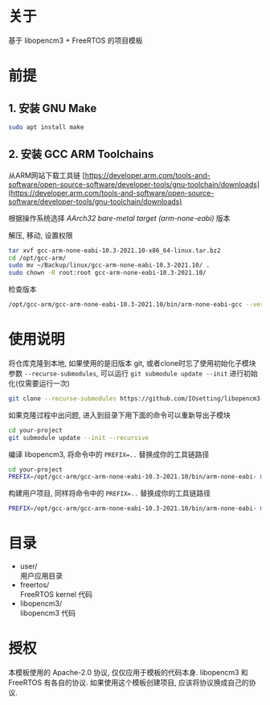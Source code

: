 # 关于

基于 libopencm3 + FreeRTOS 的项目模板

# 前提

## 1. 安装 GNU Make

```bash
sudo apt install make
```

## 2. 安装 GCC ARM Toolchains

从ARM网站下载工具链 [https://developer.arm.com/tools-and-software/open-source-software/developer-tools/gnu-toolchain/downloads](https://developer.arm.com/tools-and-software/open-source-software/developer-tools/gnu-toolchain/downloads)

根据操作系统选择 *AArch32 bare-metal target (arm-none-eabi)* 版本

解压, 移动, 设置权限
```bash
tar xvf gcc-arm-none-eabi-10.3-2021.10-x86_64-linux.tar.bz2 
cd /opt/gcc-arm/
sudo mv ~/Backup/linux/gcc-arm-none-eabi-10.3-2021.10/ .
sudo chown -R root:root gcc-arm-none-eabi-10.3-2021.10/
```
检查版本
```bash
/opt/gcc-arm/gcc-arm-none-eabi-10.3-2021.10/bin/arm-none-eabi-gcc --version
```

# 使用说明

将仓库克隆到本地, 如果使用的是旧版本 git, 或者clone时忘了使用初始化子模块参数 ```--recurse-submodules```, 
可以运行 ```git submodule update --init``` 进行初始化(仅需要运行一次)
```bash
git clone --recurse-submodules https://github.com/IOsetting/libopencm3-freertos-template.git your-project
```
如果克隆过程中出问题, 进入到目录下用下面的命令可以重新导出子模块
```bash
cd your-project
git submodule update --init --recursive
```
编译 libopencm3, 将命令中的 `PREFIX=..` 替换成你的工具链路径
```bash
cd your-project
PREFIX=/opt/gcc-arm/gcc-arm-none-eabi-10.3-2021.10/bin/arm-none-eabi- make -C libopencm3
```
构建用户项目, 同样将命令中的 `PREFIX=..` 替换成你的工具链路径
```bash
PREFIX=/opt/gcc-arm/gcc-arm-none-eabi-10.3-2021.10/bin/arm-none-eabi- make -C user
```

# 目录

* user/  
  用户应用目录
* freertos/  
  FreeRTOS  kernel 代码
* libopencm3/  
  libopencm3 代码

# 授权

本模板使用的 Apache-2.0 协议, 仅仅应用于模板的代码本身. libopencm3 和 FreeRTOS 有各自的协议. 
如果使用这个模板创建项目, 应该将协议换成自己的协议.
